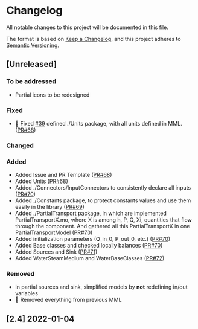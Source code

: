 # Changelog

All notable changes to this project will be documented in this file.

The format is based on [Keep a Changelog](https://keepachangelog.com/en/1.0.0/),
and this project adheres to [Semantic Versioning](https://semver.org/spec/v2.0.0.html).

## [Unreleased]

### To be addressed
 - Partial icons to be redesigned
### Fixed
 - 📏 Fixed [#39](https://github.com/Metroscope-dev/metroscope-modeling-library/issues/39) defined ./Units package, with all units defined in MML. ([PR#68](https://github.com/Metroscope-dev/metroscope-modeling-library/pull/68))

### Changed

### Added
 - Added Issue and PR Template ([PR#68](https://github.com/Metroscope-dev/metroscope-modeling-library/pull/68))
 - Added Units ([PR#68](https://github.com/Metroscope-dev/metroscope-modeling-library/pull/68))
 - Added ./Connectors/InputConnectors to consistently declare all inputs ([PR#70](https://github.com/Metroscope-dev/metroscope-modeling-library/pull/70))
 - Added ./Constants package, to protect constants values and use them easily in the library ([PR#69](https://github.com/Metroscope-dev/metroscope-modeling-library/pull/69))
 - Added ./PartialTransport package, in which are implemented PartialTransportX.mo, where X is among h, P, Q, Xi, quantities that flow through the component.
  And gathered all this PartialTransportX in one PartialTransportModel ([PR#70](https://github.com/Metroscope-dev/metroscope-modeling-library/pull/70))
 - Added initialization parameters (Q_in_0, P_out_0, etc.) ([PR#70](https://github.com/Metroscope-dev/metroscope-modeling-library/pull/70))
 - Added Base classes and checked locally balances ([PR#70](https://github.com/Metroscope-dev/metroscope-modeling-library/pull/70))
 - Added Sources and Sink ([PR#71](https://github.com/Metroscope-dev/metroscope-modeling-library/pull/71))
 - Added WaterSteamMedium and WaterBaseClasses ([PR#72](https://github.com/Metroscope-dev/metroscope-modeling-library/pull/72))

### Removed
 - In partial sources and sink, simplified models by **not** redefining in/out variables
 - 🧹 Removed everything from previous MML

## [2.4] 2022-01-04
